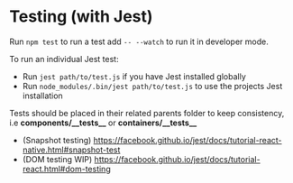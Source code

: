 # Testing (with Jest)

Run `npm test` to run a test add `-- --watch` to run it in developer mode.

To run an individual Jest test:
* Run `jest path/to/test.js` if you have Jest installed globally
* Run `node_modules/.bin/jest path/to/test.js` to use the projects Jest installation

Tests should be placed in their related parents folder to keep consistency, i.e __components/\_\_tests\_\___ or __containers/\_\_tests\_\___

- (Snapshot testing) https://facebook.github.io/jest/docs/tutorial-react-native.html#snapshot-test
- (DOM testing WIP) https://facebook.github.io/jest/docs/tutorial-react.html#dom-testing
